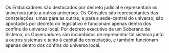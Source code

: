 ﻿Os Embaixadores são destacados por decreto judicial e representam os universos junto a outros universos. Os Cônsules são representantes das constelações, umas para as outras, e para a sede-central do universo; são apontados por decreto do legislativo e funcionam apenas dentro dos confins do universo local. Por decreto executivo de um Soberano de Sistema, os Observadores são incumbidos de representar tal sistema junto a outros sistemas e junto à capital da constelação, e também funcionam apenas dentro dos confins do universo local.